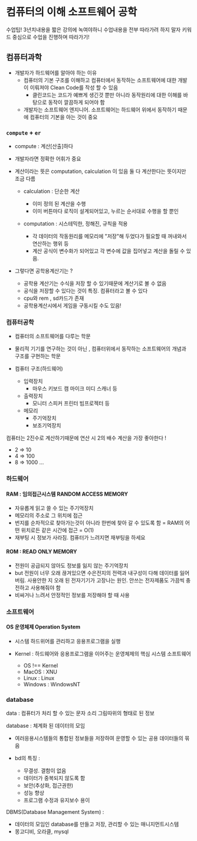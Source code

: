 # 컴퓨터의 이해 소프트웨어 공학

>
수업팁!
3년치내용을 짧은 강의에 녹여야하니 수업내용을 전부 따라가려 하지 말자
키워드 중심으로 수업을 진행하며 따라가기! 


## 컴퓨터과학

- 개발자가 하드웨어를 알아야 하는 이유
  - 컴퓨터의 기본 구조를 이해하고 컴퓨터에서 동작하는 소프트웨어에 대한 개발이 이뤄져야 Clean Code를 작성 할 수 있음
    - 클린코드는 코드가 예쁘게 생긴것 뿐만 아니라 동작원리에 대한 이해를 바탕으로 동작이 깔끔하게 되어야 함
  - 개발자는 소프트웨어 엔지니어. 소프트웨어는 하드웨어 위에서 동작하기 때문에 컴퓨터의 기본을 아는 것이 중요


### `compute` + `er`
  - compute : 계산[산출]하다
  - 개발자라면 정확한 어휘가 중요
  - 계산이라는 뜻은 computation, calculation 이 있음
  둘 다 계산한다는 뜻이지만 조금 다름
    - calculation : 단순한 계산
      - 이미 정의 된 계산을 수행
      - 이미 버튼마다 로직이 설계되어있고, 누르는 순서대로 수행을 할 뿐인

    - computation : 시스테믹한, 정해진, 규칙을 적용
      - 각 데이터의 작동원리를 메모리에 "저장"해 두었다가 필요할 때 꺼내와서 연산하는 행위 등
      - 계산 공식이 변수화가 되어있고 각 변수에 값을 집어넣고 계산을 돌릴 수 있음.

  - 그렇다면 공학용계산기는 ?
    - 공학용 계산기는 수식을 저장 할 수 있기때문에 계산기로 볼 수 없음
    - 공식을 저장할 수 있다는 것이 특징. 컴퓨터라고 볼 수 있다
    - cpu와 rem , sd카드가 존재
    - 공학용계산시에서 게임을 구동시킬 수도 있음!

### 컴퓨터공학
  - 컴퓨터의 소프트웨어를 다루는 학문
  - 물리적 기기를 연구하는 것이 아닌 , 컴퓨터위에서 동작하는 소프트웨어의 개념과 구조를 구현하는 학문

- 컴퓨터 구조(하드웨어)
  - 입력장치
    - 마우스 키보드 캠 마이크 미디 스캐너 등
  - 출력장치
    - 모니터 스피커 프린터 빔프로젝터 등
  - 메모리
    - 주기억장치
    - 보조기억장치

>
컴퓨터는 2진수로 계산하기때문에
연산 시 2의 배수 계산을 가장 좋아한다 !
  - 2 => 10
  - 4 => 100
  - 8 => 1000
  ... 

### 하드웨어 

#### RAM : 임의접근시스템 RANDOM ACCESS MEMORY
- 자유롭게 읽고 쓸 수 있는 주기억장치
- 메모리의 주소로 그 위치에 접근
- 번지를 순차적으로 찾아가는것이 아니라 한번에 찾아 갈 수 있도록 함 =  RAM의 어떤 위치로든 같은 시간에 접근 = O(1)
- 재부팅 시 정보가 사라짐. 컴퓨터가 느려지면 재부팅을 하세요


#### ROM : READ ONLY MEMORY
- 전원이 공급되지 않아도 정보를 잃지 않는 주기억장치
- but 전원이 너무 오래 끊겨있으면 수은전지의 전력과 내구성이 다해 데이터를 잃어버림. 사용안한 지 오래 된 전자기기가 고장나는 원인. 안쓰는 전자제품도 가끔씩 충전하고 사용해줘야 함
- 비싸거나 느려서 안정적인 정보를 저장해야 할 때 사용

### 소프트웨어

#### OS 운영체제 Operation System
- 시스템 하드위어를 관리하고 응용프로그램을 실행

- Kernel : 하드웨어와 응용프로그램을 이어주는 운영체제의 핵심 시스템 소프트웨어
  - OS !== Kernel
  - MacOS : XNU
  - Linux : Linux
  - Windows : WindowsNT

### database

data : 컴퓨터가 처리 할 수 있는 문자 소리 그림따위의 형태로 된 정보

database : 체계화 된 데이터의 모임
- 여러응용시스템들의 통합된 정보들을 저장하여 운영할 수 있는 공용 데이터들의 묶음

- bd의 특징 :
  - 무결성. 결함이 없음
  - 데이터가 중복되지 않도록 함
  - 보안(추상화, 접근권한)
  - 성능 향상
  - 프로그램 수정과 유지보수 용이

DBMS(Database Management System) :
 - 데이터의 모임인 database를 만들고 저장, 관리할 수 있는 매니지먼트시스템
 - 몽고디비, 오라클, mysql

